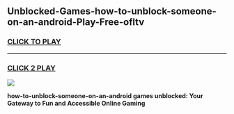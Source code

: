 
## Unblocked-Games-how-to-unblock-someone-on-an-android-Play-Free-ofltv
<h3>
<a href="https://premium76.site?title=how-to-unblock-someone-on-an-android&ref=21A">CLICK TO PLAY</a></h3>
<hr>

<h3>
<a href="https://premium76.site?title=how-to-unblock-someone-on-an-android&ref=21A">CLICK 2 PLAY</a>
  
</h3>

<a href="https://premium76.site?title=how-to-unblock-someone-on-an-android&ref=21A"><img src="https://clearcache.store/games.png"></a>


**how-to-unblock-someone-on-an-android games unblocked: Your Gateway to Fun and Accessible Online Gaming**

